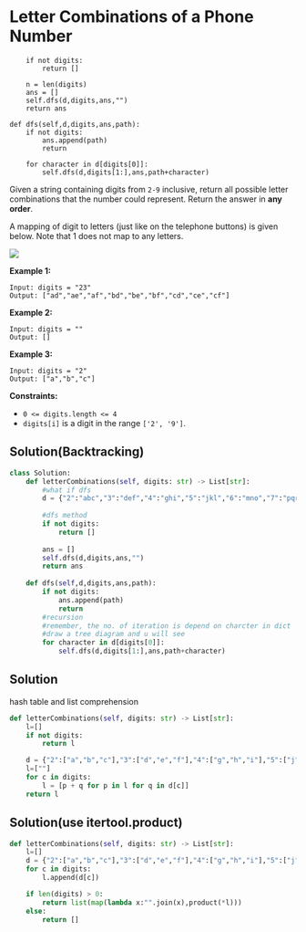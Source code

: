 # Letter Combinations of a Phone Number

```
    if not digits:
        return []

    n = len(digits)
    ans = []
    self.dfs(d,digits,ans,"")
    return ans

def dfs(self,d,digits,ans,path):
    if not digits:
        ans.append(path)
        return

    for character in d[digits[0]]:
        self.dfs(d,digits[1:],ans,path+character)
```

Given a string containing digits from `2-9` inclusive, return all possible letter combinations that the number could represent. Return the answer in **any order**.

A mapping of digit to letters (just like on the telephone buttons) is given below. Note that 1 does not map to any letters.

![](https://upload.wikimedia.org/wikipedia/commons/thumb/7/73/Telephone-keypad2.svg/200px-Telephone-keypad2.svg.png)

**Example 1:**

```
Input: digits = "23"
Output: ["ad","ae","af","bd","be","bf","cd","ce","cf"]
```

**Example 2:**

```
Input: digits = ""
Output: []
```

**Example 3:**

```
Input: digits = "2"
Output: ["a","b","c"]
```

**Constraints:**

* `0 <= digits.length <= 4`
* `digits[i]` is a digit in the range `['2', '9']`.

## Solution(Backtracking)

```python
class Solution:
    def letterCombinations(self, digits: str) -> List[str]:
        #what if dfs
        d = {"2":"abc","3":"def","4":"ghi","5":"jkl","6":"mno","7":"pqrs","8":"tuv","9":"wxyz"}
        
        #dfs method
        if not digits:
            return []
    
        ans = []
        self.dfs(d,digits,ans,"")
        return ans
        
    def dfs(self,d,digits,ans,path):
        if not digits:
            ans.append(path)
            return
        #recursion
        #remember, the no. of iteration is depend on charcter in dict
        #draw a tree diagram and u will see
        for character in d[digits[0]]:
            self.dfs(d,digits[1:],ans,path+character)
```

## Solution

hash table and list comprehension

```python
def letterCombinations(self, digits: str) -> List[str]:
    l=[]
    if not digits:
        return l

    d = {"2":["a","b","c"],"3":["d","e","f"],"4":["g","h","i"],"5":["j","k","l"],"6":["m","n","o"],"7":["p","q","r","s"],"8":["t","u","v"],"9":["w","x","y","z"]}
    l=[""]
    for c in digits:
        l = [p + q for p in l for q in d[c]]
    return l
```

## Solution(use itertool.product)



```python
def letterCombinations(self, digits: str) -> List[str]:
    l=[]
    d = {"2":["a","b","c"],"3":["d","e","f"],"4":["g","h","i"],"5":["j","k","l"],"6":["m","n","o"],"7":["p","q","r","s"],"8":["t","u","v"],"9":["w","x","y","z"]}
    for c in digits:
        l.append(d[c])

    if len(digits) > 0:
        return list(map(lambda x:"".join(x),product(*l)))
    else:
        return []
```
